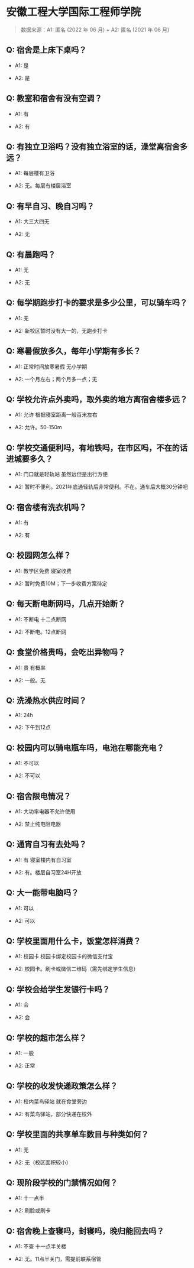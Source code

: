 # 安徽工程大学国际工程师学院

> 数据来源：A1: 匿名 (2022 年 06 月) + A2: 匿名 (2021 年 06 月)

## Q: 宿舍是上床下桌吗？

- A1: 是

- A2: 是

## Q: 教室和宿舍有没有空调？

- A1: 有

- A2: 有

## Q: 有独立卫浴吗？没有独立浴室的话，澡堂离宿舍多远？

- A1: 每层楼有卫浴

- A2: 无。每层有楼层浴室

## Q: 有早自习、晚自习吗？

- A1: 大三大四无

- A2: 无

## Q: 有晨跑吗？

- A1: 无

- A2: 无

## Q: 每学期跑步打卡的要求是多少公里，可以骑车吗？

- A1: 无

- A2: 新校区暂时没有大一的，无跑步打卡

## Q: 寒暑假放多久，每年小学期有多长？

- A1: 正常时间放寒暑假 无小学期

- A2: 一个月左右；两个月多一点；无

## Q: 学校允许点外卖吗，取外卖的地方离宿舍楼多远？

- A1: 允许 根据寝室距离一般百米左右

- A2: 允许。50-150m

## Q: 学校交通便利吗，有地铁吗，在市区吗，不在的话进城要多久？

- A1: 门口就是轻轨站 虽然远但是出行方便

- A2: 暂时不便利。2021年底通轻轨后非常便利。不在。通车后大概30分钟吧

## Q: 宿舍楼有洗衣机吗？

- A1: 有

- A2: 有

## Q: 校园网怎么样？

- A1: 教学区免费 寝室收费

- A2: 暂时免费10M；下一步收费方案待定

## Q: 每天断电断网吗，几点开始断？

- A1: 不断电 十二点断网

- A2: 不断电。12点断网

## Q: 食堂价格贵吗，会吃出异物吗？

- A1: 贵 有概率

- A2: 一般。无

## Q: 洗澡热水供应时间？

- A1: 24h

- A2: 下午到12点

## Q: 校园内可以骑电瓶车吗，电池在哪能充电？

- A1: 不可以

- A2: 不可以

## Q: 宿舍限电情况？

- A1: 大功率电器不允许使用

- A2: 禁止纯电阻电器

## Q: 通宵自习有去处吗？

- A1: 有 寝室楼内有自习室

- A2: 有。楼层自习室24H开放

## Q: 大一能带电脑吗？

- A1: 可以

- A2: 可以

## Q: 学校里面用什么卡，饭堂怎样消费？

- A1: 校园卡 校园卡绑定校园卡的微信支付宝

- A2: 校园卡。刷卡或微信二维码（需先绑定学生信息）

## Q: 学校会给学生发银行卡吗？

- A1: 会

- A2: 会

## Q: 学校的超市怎么样？

- A1: 一般

- A2: 正常

## Q: 学校的收发快递政策怎么样？

- A1: 校内菜鸟驿站 就在食堂旁边

- A2: 有菜鸟驿站，部分快递在校外

## Q: 学校里面的共享单车数目与种类如何？

- A1: 无

- A2: 无（校区面积较小）

## Q: 现阶段学校的门禁情况如何？

- A1: 十一点半

- A2: 刷脸或刷卡

## Q: 宿舍晚上查寝吗，封寝吗，晚归能回去吗？

- A1: 不查 十一点半关楼

- A2: 无。11点半关门，需提前联系宿管

